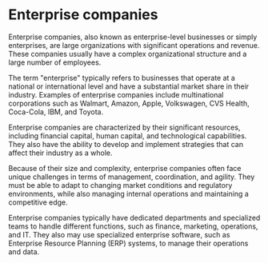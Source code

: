 # Enterprise companies

Enterprise companies, also known as enterprise-level businesses or simply enterprises, are large organizations with significant operations and revenue. These companies usually have a complex organizational structure and a large number of employees.

The term "enterprise" typically refers to businesses that operate at a national or international level and have a substantial market share in their industry. Examples of enterprise companies include multinational corporations such as Walmart, Amazon, Apple, Volkswagen, CVS Health, Coca-Cola, IBM, and Toyota.

Enterprise companies are characterized by their significant resources, including financial capital, human capital, and technological capabilities. They also have the ability to develop and implement strategies that can affect their industry as a whole.

Because of their size and complexity, enterprise companies often face unique challenges in terms of management, coordination, and agility. They must be able to adapt to changing market conditions and regulatory environments, while also managing internal operations and maintaining a competitive edge.

Enterprise companies typically have dedicated departments and specialized teams to handle different functions, such as finance, marketing, operations, and IT. They also may use specialized enterprise software, such as Enterprise Resource Planning (ERP) systems, to manage their operations and data.

